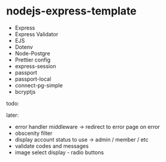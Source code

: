 # nodejs-express-template

-   Express
-   Express Validator
-   EJS
-   Dotenv
-   Node-Postgre
-   Prettier config
-   express-session
-   passport
-   passport-local
-   connect-pg-simple
-   bcryptjs

todo:

later:
- error handler middleware -> redirect to error page on error
- obscenity filter
- display account status to use -> admin / member / etc
- validate codes and messages
- image select display - radio buttons